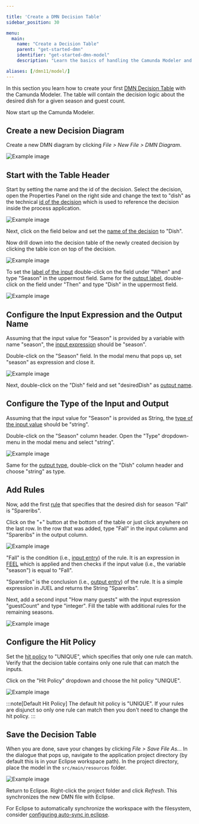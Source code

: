 ```yaml
---

title: 'Create a DMN Decision Table'
sidebar_position: 30

menu:
  main:
    name: "Create a Decision Table"
    parent: "get-started-dmn"
    identifier: "get-started-dmn-model"
    description: "Learn the basics of handling the Camunda Modeler and learn how to create and configure a fully executable decision table."

aliases: [/dmn11/model/]
---
```


In this section you learn how to create your first [DMN Decision Table](/manual/latest/reference/dmn11/decision-table/) with the Camunda Modeler. The table will contain the decision logic about the desired dish for a given season and guest count.

Now start up the Camunda Modeler.

## Create a new Decision Diagram

Create a new DMN diagram by clicking *File > New File > DMN Diagram*.

![Example image](./img/modeler-new-dmn-table.png)


## Start with the Table Header

Start by setting the name and the id of the decision. Select the decision, open the Properties Panel on the right side and change the text to "dish" as the technical [id of the decision](/manual/latest/reference/dmn11/decision-table/#decision-id) which is used to reference the decision inside the process application.

![Example image](./img/modeler-step1.png)

Next, click on the field below and set the [name of the decision](/manual/latest/reference/dmn11/decision-table/#decision-name) to "Dish".

Now drill down into the decision table of the newly created decision by clicking the table icon on top of the decision.

![Example image](./img/modeler-step2a.png)

To set the [label of the input](/manual/latest/reference/dmn11/decision-table/input/#input-label) double-click on the field under "When" and type "Season" in the uppermost field. Same for the [output label](/manual/latest/reference/dmn11/decision-table/output/#output-label), double-click on the field under "Then" and type "Dish" in the uppermost field.

![Example image](./img/modeler-step2b.png)

## Configure the Input Expression and the Output Name

Assuming that the input value for "Season" is provided by a variable with name "season", the [input expression](/manual/latest/reference/dmn11/decision-table/input/#input-expression) should be "season".

Double-click on the "Season" field. In the modal menu that pops up, set "season" as expression and close it.

![Example image](./img/modeler-step3.png)

Next, double-click on the "Dish" field and set "desiredDish" as [output name](/manual/latest/reference/dmn11/decision-table/output/#output-name).

## Configure the Type of the Input and Output

Assuming that the input value for "Season" is provided as String, the [type of the input value](/manual/latest/reference/dmn11/decision-table/input/#input-type-definition) should be "string".

Double-click on the "Season" column header. Open the "Type" dropdown-menu in the modal menu and select "string".

![Example image](./img/modeler-step4.png)

Same for the [output type](/manual/latest/reference/dmn11/decision-table/output/#output-type-definition), double-click on the "Dish" column header and choose "string" as type.

## Add Rules

Now, add the first [rule](/manual/latest/reference/dmn11/decision-table/rule/) that specifies that the desired dish for season "Fall" is "Spareribs".

Click on the "+" button at the bottom of the table or just click anywhere on the last row. In the row that was added, type "Fall" in the input column and "Spareribs" in the output column.

![Example image](./img/modeler-step5.png)

"Fall" is the condition (i.e., [input entry](/manual/latest/reference/dmn11/decision-table/rule/#input-entry-condition)) of the rule. It is an expression in [FEEL](/manual/latest/reference/dmn11/feel/) which is applied and then checks if the input value (i.e., the variable "season") is equal to "Fall".

"Spareribs" is the conclusion (i.e., [output entry](/manual/latest/reference/dmn11/decision-table/rule/#output-entry-conclusion)) of the rule. It is a simple expression in JUEL and returns the String "Spareribs".

Next, add a second input "How many guests" with the input expression "guestCount" and type "integer". Fill the table with additional rules for the remaining seasons.

![Example image](./img/modeler-step6.png)

## Configure the Hit Policy

Set the [hit policy](/manual/latest/reference/dmn11/decision-table/hit-policy/) to "UNIQUE", which specifies that only one rule can match. Verify that the decision table contains only one rule that can match the inputs.

Click on the "Hit Policy" dropdown and choose the hit policy "UNIQUE".

![Example image](./img/modeler-step7.png)

:::note[Default Hit Policy]
The default hit policy is "UNIQUE". If your rules are disjunct so only one rule can match then you don't need to change the hit policy.
:::

## Save the Decision Table

When you are done, save your changes by clicking *File > Save File As..*. In the dialogue that pops up, navigate to the application project directory (by default this is in your Eclipse workspace path). In the project directory, place the model in the `src/main/resources` folder.

![Example image](./img/modeler-save-dmn-table.png)

Return to Eclipse. Right-click the project folder and click *Refresh*. This synchronizes the new DMN file with Eclipse.

For Eclipse to automatically synchronize the workspace with the filesystem, consider [configuring auto-sync in eclipse][auto-sync].

[auto-sync]: /manual/latest/modeler/tips/#eclipse-project-synchronization
